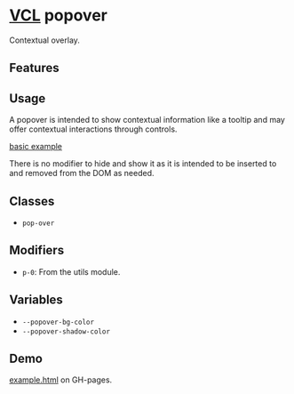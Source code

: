 # [VCL](https://vcl.github.io/) popover

Contextual overlay.

## Features

## Usage

A popover is intended to show contextual information like a tooltip and may
offer contextual interactions through controls.

[basic example](/demo/example.html)

There is no modifier to hide and show it as it is intended to be
inserted to and removed from the DOM as needed.

## Classes

- `pop-over`

## Modifiers

- `p-0`: From the utils module.

## Variables

- `--popover-bg-color`
- `--popover-shadow-color`

## Demo

[example.html](/demo/example.html) on GH-pages.
